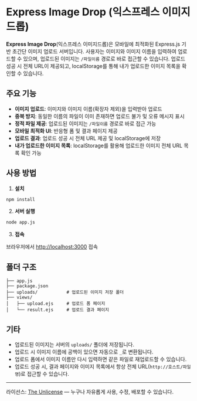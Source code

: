 # Express Image Drop (익스프레스 이미지드롭)

**Express Image Drop**(익스프레스 이미지드롭)은 모바일에 최적화된 Express.js 기반 초간단 이미지 업로드 서버입니다. 사용자는 이미지와 이미지 이름을 입력하여 업로드할 수 있으며, 업로드된 이미지는 `/파일이름` 경로로 바로 접근할 수 있습니다. 업로드 성공 시 전체 URL이 제공되고, localStorage를 통해 내가 업로드한 이미지 목록을 확인할 수 있습니다.

## 주요 기능

- **이미지 업로드**: 이미지와 이미지 이름(확장자 제외)을 입력받아 업로드
- **중복 방지**: 동일한 이름의 파일이 이미 존재하면 업로드 불가 및 오류 메시지 표시
- **정적 파일 제공**: 업로드된 이미지는 `/파일이름` 경로로 바로 접근 가능
- **모바일 최적화 UI**: 반응형 폼 및 결과 페이지 제공
- **업로드 결과**: 업로드 성공 시 전체 URL 제공 및 localStorage에 저장
- **내가 업로드한 이미지 목록**: localStorage를 활용해 업로드한 이미지 전체 URL 목록 확인 가능

## 사용 방법

1. **설치**

```bash
npm install
```

2. **서버 실행**

```bash
node app.js
```

3. **접속**

브라우저에서 [http://localhost:3000](http://localhost:3000) 접속

## 폴더 구조

```
├── app.js
├── package.json
├── uploads/           # 업로드된 이미지 저장 폴더
├── views/
│   ├── upload.ejs     # 업로드 폼 페이지
│   └── result.ejs     # 업로드 결과 페이지
```

## 기타

- 업로드된 이미지는 서버의 `uploads/` 폴더에 저장됩니다.
- 업로드 시 이미지 이름에 공백이 있으면 자동으로 `_`로 변환됩니다.
- 업로드 폼에서 이미지 이름만 다시 입력하면 같은 파일로 재업로드할 수 있습니다.
- 업로드 성공 시, 결과 페이지와 이미지 목록에서 항상 전체 URL(`http://호스트/파일명`)로 접근할 수 있습니다.

---

라이선스: [The Unlicense](LICENSE) — 누구나 자유롭게 사용, 수정, 배포할 수 있습니다.
